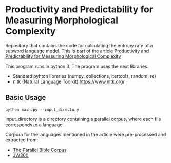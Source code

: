 # Productivity and Predictability for Measuring Morphological Complexity


Repository that contains the code for calculating the entropy rate of a subword language model. This is part of the article [Productivity and Predictability for Measuring Morphological Complexity](https://www.mdpi.com/1099-4300/22/1/48)

This program runs in python 3. The program uses the next libraries:

* Standard pyhton libraries (numpy, collections, itertools, random, re)
* nltk (Natural Language Toolkit) https://www.nltk.org/ 

## Basic Usage

``python main.py --input_directory``

input_directory is a directory containing a parallel corpus, where each file corresponds to a language 

Corpora for the languages mentioned in the article were pre-processed and extracted from:
- [The Parallel Bible Corpus](http://www.christianbentz.de/MLC2019_data.html) 
- [JW300](http://opus.nlpl.eu/JW300.php)

